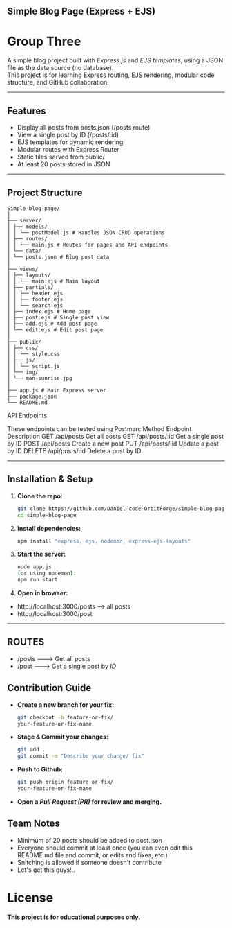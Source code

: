 ## Simple Blog Page (Express + EJS)

# Group Three

A simple blog project built with _Express.js_ and _EJS templates_, using a JSON file as the data source (no database).  
This project is for learning Express routing, EJS rendering, modular code structure, and GitHub collaboration.

---

## Features

- Display all posts from posts.json (/posts route)
- View a single post by ID (/posts/:id)
- EJS templates for dynamic rendering
- Modular routes with Express Router
- Static files served from public/
- At least 20 posts stored in JSON

---

## Project Structure

```
Simple-blog-page/
│
├── server/
│ ├── models/
│ │ └── postModel.js # Handles JSON CRUD operations
│ ├── routes/
│ │ └── main.js # Routes for pages and API endpoints
│ └── data/
│ └── posts.json # Blog post data
│
├── views/
│ ├── layouts/
│ │ └── main.ejs # Main layout
│ ├── partials/
│ │ ├── header.ejs
│ │ ├── footer.ejs
│ │ └── search.ejs
│ ├── index.ejs # Home page
│ ├── post.ejs # Single post view
│ ├── add.ejs # Add post page
│ └── edit.ejs # Edit post page
│
├── public/
│ ├── css/
│ │ └── style.css
│ ├── js/
│ │ └── script.js
│ └── img/
│ └── man-sunrise.jpg
│
├── app.js # Main Express server
├── package.json
└── README.md
```

API Endpoints

These endpoints can be tested using Postman:
Method Endpoint Description
GET /api/posts Get all posts
GET /api/posts/:id Get a single post by ID
POST /api/posts Create a new post
PUT /api/posts/:id Update a post by ID
DELETE /api/posts/:id Delete a post by ID

---

## Installation & Setup

1. **Clone the repo:**

   ```bash
   git clone https://github.com/Daniel-code-OrbitForge/simple-blog-page.git
   cd simple-blog-page

   ```

2. **Install dependencies:**

   ```bash
   npm install "express, ejs, nodemon, express-ejs-layouts"

   ```

3. **Start the server:**

   ```bash
   node app.js
   (or using nodemon):
   npm run start

   ```

4. **Open in browser:**

- http://localhost:3000/posts --> all posts
- http://localhost:3000/post

---

## ROUTES

- /posts ---> Get all posts
- /post ---> Get a single post by _ID_

## Contribution Guide

- **Create a new branch for your fix:**

  ```bash
  git checkout -b feature-or-fix/
  your-feature-or-fix-name

  ```

- **Stage & Commit your changes:**

  ```bash
  git add .
  git commit -m "Describe your change/ fix"

  ```

- **Push to Github:**

  ```bash
  git push origin feature-or-fix/
  your-feature-or-fix-name

  ```

- **Open a _Pull Request (PR)_ for review and merging.**

## Team Notes

- Minimum of 20 posts should be added to post.json
- Everyone should commit at least once (you can even edit this README.md file and commit, or edits and fixes, etc.)
- Snitching is allowed if someone doesn't contribute
- Let's get this guys!..

# License

**This project is for educational purposes only.**
